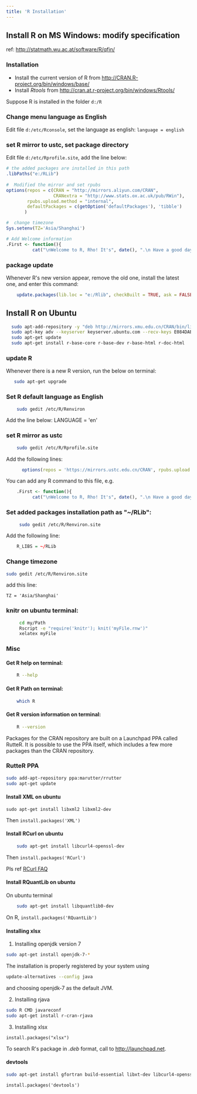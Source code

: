```yaml
---
title: 'R Installation'
---
```


## Install R on MS Windows: modify specification

ref: <http://statmath.wu.ac.at/software/R/qfin/>

### Installation

- Install the current version of R from <http://CRAN.R-project.org/bin/windows/base/>
- Install *Rtools* from <http://cran.at.r-project.org/bin/windows/Rtools/>

Suppose R is installed in the folder `d:/R`

### Change menu language as English
    
Edit file `d:/etc/Rconsole`, set the language as english: `language = english`

### set R mirror to ustc, set package directory
   
Edit file `d:/etc/Rprofile.site`, add the line below:

```r
# the added packages are installed in this path
.libPaths("e:/RLib")  
   
#  Modified the mirror and set rpubs
options(repos = c(CRAN = "http://mirrors.aliyun.com/CRAN",
                  CRANextra = "http://www.stats.ox.ac.uk/pub/RWin"),
        rpubs.upload.method = "internal",
        defaultPackages = c(getOption('defaultPackages'), 'tibble')
       )

#  change timezone
Sys.setenv(TZ='Asia/Shanghai')

# Add Welcome information
.First <- function(){
          cat("\nWelcome to R, Rho! It's", date(), ".\n Have a good day. \n\n")}
```

### package update

Whenever R's new version appear, remove the old one, install the latest one, and enter this command:

```r
    update.packages(lib.loc = "e:/Rlib", checkBuilt = TRUE, ask = FALSE)
```

## Install R on Ubuntu

```bash
  sudo apt-add-repository -y "deb http://mirrors.xmu.edu.cn/CRAN/bin/linux/ubuntu `lsb_release -cs`/"
  sudo apt-key adv --keyserver keyserver.ubuntu.com --recv-keys E084DAB9
  sudo apt-get update
  sudo apt-get install r-base-core r-base-dev r-base-html r-doc-html
```
### update R
Whenever there is a new R version, run the below on terminal:    
```bash
   sudo apt-get upgrade
```

### Set R default language as English

```bash
    sudo gedit /etc/R/Renviron
```
Add the line below:
LANGUAGE = 'en'

### set R mirror as ustc

```bash
    sudo gedit /etc/R/Rprofile.site
```

Add the following lines: 

```r
      options(repos = 'https://mirrors.ustc.edu.cn/CRAN', rpubs.upload.method = 'internal')
```

You can add any R command to this file, e.g.

```r
    .First <- function(){
          cat("\nWelcome to R, Rho! It's", date(), ".\n Have a good day. \n")}
```
              
### Set added packages installation path as "~/RLib":

```bash
     sudo gedit /etc/R/Renviron.site
```
Add the following line:

```r
    R_LIBS = ~/RLib
```

### Change timezone

```bash
sudo gedit /etc/R/Renviron.site
```

add this line:

```
TZ = 'Asia/Shanghai'
```

### knitr on ubuntu terminal:

```bash
     cd my/Path
     Rscript -e "require('knitr'); knit('myFile.rnw')"
     xelatex myFile
```

### Misc

#### Get R help on terminal:   
```bash
    R --help
```
#### Get R Path on terminal:   
```bash
    which R
```
#### Get R version information on terminal:   
```bash
    R --version
```

Packages for the CRAN repository are built on a Launchpad PPA called RutteR. It is possible to use the PPA itself, which includes a few more packages than the CRAN repository.

### RutteR PPA

```bash
sudo add-apt-repository ppa:marutter/rrutter
sudo apt-get update
```

#### Install XML on ubuntu

```
sudo apt-get install libxml2 libxml2-dev
```

Then `install.packages('XML')`

#### Install RCurl on ubuntu
  
```bash
    sudo apt-get install libcurl4-openssl-dev
```

Then `install.packages('RCurl')`

Pls ref [RCurl FAQ](http://www.omegahat.org/RCurl/FAQ.html)

#### Install RQuantLib on ubuntu

On ubuntu terminal

```bash
    sudo apt-get install libquantlib0-dev
```

On R, `install.packages('RQuantLib')`

#### Installing xlsx

1. Installing openjdk version 7

```bash
sudo apt-get install openjdk-7-*
```

The installation is properly registered by your system using

```bash
update-alternatives --config java
```

and choosing openjdk-7 as the default JVM.

2. Installing rjava

```bash
sudo R CMD javareconf
sudo apt-get install r-cran-rjava
```

3. Installing xlsx

```{r}
install.packages("xlsx")
```

To search R's package in *.deb* format, call to <http://launchpad.net>.

#### devtools

```bash
sudo apt-get install gfortran build-essential libxt-dev libcurl4-openssl-dev libxml++2.6-dev libssl-dev
```

```{r}
install.packages('devtools')
```
